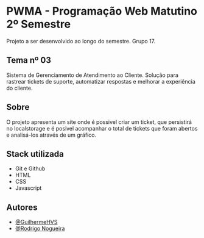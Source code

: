 
# PWMA - Programação Web Matutino 2º Semestre

Projeto a ser desenvolvido ao longo do semestre. Grupo 17.

## Tema nº 03

Sistema de Gerenciamento de Atendimento ao Cliente. 
Solução para rastrear tickets de suporte, automatizar respostas e melhorar a experiência do cliente.

## Sobre

O projeto apresenta um site onde é possivel criar um ticket, que persistirá no localstorage e é posivel acompanhar o total de tickets que foram abertos e analisá-los através de um gráfico.

## Stack utilizada

- Git e Github
- HTML
- CSS
- Javascript

## Autores

- [@GuilhermeHVS](https://github.com/guilhermehvsantos)
- [@Rodrigo Nogueira](https://github.com/rodrigoeducativa)

